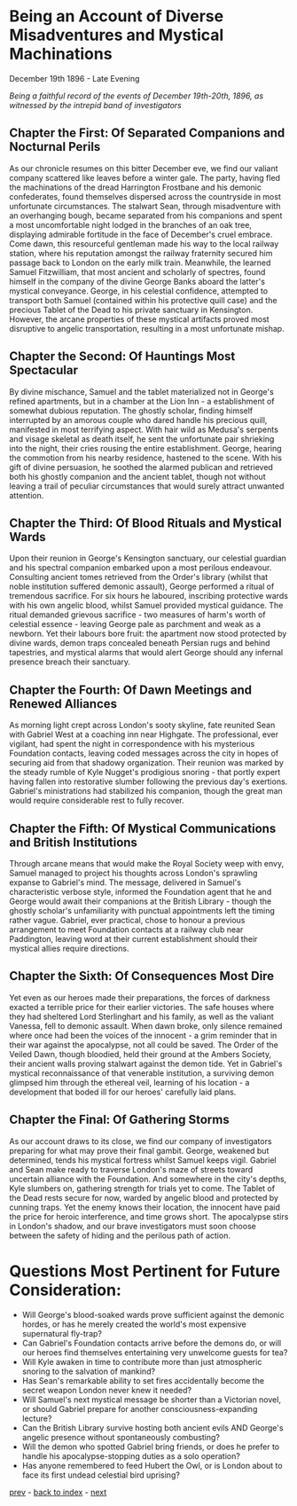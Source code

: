 # Being an Account of Diverse Misadventures and Mystical Machinations

December 19th 1896 - Late Evening

*Being a faithful record of the events of December 19th-20th, 1896, as witnessed by the intrepid band of investigators*

## Chapter the First: Of Separated Companions and Nocturnal Perils
As our chronicle resumes on this bitter December eve, we find our valiant company scattered like leaves before a winter gale. The party, having fled the machinations of the dread Harrington Frostbane and his demonic confederates, found themselves dispersed across the countryside in most unfortunate circumstances.
The stalwart Sean, through misadventure with an overhanging bough, became separated from his companions and spent a most uncomfortable night lodged in the branches of an oak tree, displaying admirable fortitude in the face of December's cruel embrace. Come dawn, this resourceful gentleman made his way to the local railway station, where his reputation amongst the railway fraternity secured him passage back to London on the early milk train.
Meanwhile, the learned Samuel Fitzwilliam, that most ancient and scholarly of spectres, found himself in the company of the divine George Banks aboard the latter's mystical conveyance. George, in his celestial confidence, attempted to transport both Samuel (contained within his protective quill case) and the precious Tablet of the Dead to his private sanctuary in Kensington. However, the arcane properties of these mystical artifacts proved most disruptive to angelic transportation, resulting in a most unfortunate mishap.
## Chapter the Second: Of Hauntings Most Spectacular
By divine mischance, Samuel and the tablet materialized not in George's refined apartments, but in a chamber at the Lion Inn - a establishment of somewhat dubious reputation. The ghostly scholar, finding himself interrupted by an amorous couple who dared handle his precious quill, manifested in most terrifying aspect. With hair wild as Medusa's serpents and visage skeletal as death itself, he sent the unfortunate pair shrieking into the night, their cries rousing the entire establishment.
George, hearing the commotion from his nearby residence, hastened to the scene. With his gift of divine persuasion, he soothed the alarmed publican and retrieved both his ghostly companion and the ancient tablet, though not without leaving a trail of peculiar circumstances that would surely attract unwanted attention.
## Chapter the Third: Of Blood Rituals and Mystical Wards
Upon their reunion in George's Kensington sanctuary, our celestial guardian and his spectral companion embarked upon a most perilous endeavour. Consulting ancient tomes retrieved from the Order's library (whilst that noble institution suffered demonic assault), George performed a ritual of tremendous sacrifice. For six hours he laboured, inscribing protective wards with his own angelic blood, whilst Samuel provided mystical guidance.
The ritual demanded grievous sacrifice - two measures of harm's worth of celestial essence - leaving George pale as parchment and weak as a newborn. Yet their labours bore fruit: the apartment now stood protected by divine wards, demon traps concealed beneath Persian rugs and behind tapestries, and mystical alarms that would alert George should any infernal presence breach their sanctuary.
## Chapter the Fourth: Of Dawn Meetings and Renewed Alliances
As morning light crept across London's sooty skyline, fate reunited Sean with Gabriel West at a coaching inn near Highgate. The professional, ever vigilant, had spent the night in correspondence with his mysterious Foundation contacts, leaving coded messages across the city in hopes of securing aid from that shadowy organization.
Their reunion was marked by the steady rumble of Kyle Nugget's prodigious snoring - that portly expert having fallen into restorative slumber following the previous day's exertions. Gabriel's ministrations had stabilized his companion, though the great man would require considerable rest to fully recover.
## Chapter the Fifth: Of Mystical Communications and British Institutions
Through arcane means that would make the Royal Society weep with envy, Samuel managed to project his thoughts across London's sprawling expanse to Gabriel's mind. The message, delivered in Samuel's characteristic verbose style, informed the Foundation agent that he and George would await their companions at the British Library - though the ghostly scholar's unfamiliarity with punctual appointments left the timing rather vague.
Gabriel, ever practical, chose to honour a previous arrangement to meet Foundation contacts at a railway club near Paddington, leaving word at their current establishment should their mystical allies require directions.
## Chapter the Sixth: Of Consequences Most Dire
Yet even as our heroes made their preparations, the forces of darkness exacted a terrible price for their earlier victories. The safe houses where they had sheltered Lord Sterlinghart and his family, as well as the valiant Vanessa, fell to demonic assault. When dawn broke, only silence remained where once had been the voices of the innocent - a grim reminder that in their war against the apocalypse, not all could be saved.
The Order of the Veiled Dawn, though bloodied, held their ground at the Ambers Society, their ancient walls proving stalwart against the demon tide. Yet in Gabriel's mystical reconnaissance of that venerable institution, a surviving demon glimpsed him through the ethereal veil, learning of his location - a development that boded ill for our heroes' carefully laid plans.
## Chapter the Final: Of Gathering Storms
As our account draws to its close, we find our company of investigators preparing for what may prove their final gambit. George, weakened but determined, tends his mystical fortress whilst Samuel keeps vigil. Gabriel and Sean make ready to traverse London's maze of streets toward uncertain alliance with the Foundation. And somewhere in the city's depths, Kyle slumbers on, gathering strength for trials yet to come.
The Tablet of the Dead rests secure for now, warded by angelic blood and protected by cunning traps. Yet the enemy knows their location, the innocent have paid the price for heroic interference, and time grows short. The apocalypse stirs in London's shadow, and our brave investigators must soon choose between the safety of hiding and the perilous path of action.


# Questions Most Pertinent for Future Consideration:
* Will George's blood-soaked wards prove sufficient against the demonic hordes, or has he merely created the world's most expensive supernatural fly-trap?
* Can Gabriel's Foundation contacts arrive before the demons do, or will our heroes find themselves entertaining very unwelcome guests for tea?
* Will Kyle awaken in time to contribute more than just atmospheric snoring to the salvation of mankind?
* Has Sean's remarkable ability to set fires accidentally become the secret weapon London never knew it needed?
* Will Samuel's next mystical message be shorter than a Victorian novel, or should Gabriel prepare for another consciousness-expanding lecture?
* Can the British Library survive hosting both ancient evils AND George's angelic presence without spontaneously combusting?
* Will the demon who spotted Gabriel bring friends, or does he prefer to handle his apocalypse-stopping duties as a solo operation?
* Has anyone remembered to feed Hubert the Owl, or is London about to face its first undead celestial bird uprising?

[prev](part-026) - [back to index](index) - [next](part-028)